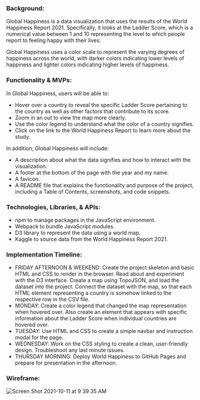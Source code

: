 ### Background:
Global Happiness is a data visualization that uses the results of the World Happiness Report 2021. Specifically, it looks at the Ladder Score, which is a numerical value between 1 and 10 representing the level to which people report to feeling happy with their lives.

Global Happiness uses a color scale to represent the varying degrees of happiness across the world, with darker colors indicating lower levels of happiness and lighter colors indicating higher levels of happiness.

### Functionality & MVPs:
In Global Happiness, users will be able to:
- Hover over a country to reveal the specific Ladder Score pertaining to the country as well as other factors that contribute to its score.
- Zoom in an out to view the map more clearly.
- Use the color legend to understand what the color of a country signifies.
- Click on the link to the World Happiness Report to learn more about the study.

In addition, Global Happiness will include:
- A description about what the data signifies and how to interact with the visualization.
- A footer at the bottom of the page with the year and my name.
- A favicon.
- A README file that explains the functionality and purpose of the project, including a Table of Contents, screenshots, and code snippets.

### Technologies, Libraries, & APIs:
- npm to manage packages in the JavaScript environment.
- Webpack to bundle JavaScript modules.
- D3 library to represent the data using a world map.
- Kaggle to source data from the World Happiness Report 2021.

### Implementation Timeline:
- FRIDAY AFTERNOON & WEEKEND: Create the project skeleton and basic HTML and CSS to render in the browser. Read about and experiment with the D3 interface. Create a map using TopoJSON, and load the dataset into the project. Connect the dataset with the map, so that each HTML element representing a country is somehow linked to the respective row in the CSV file.
- MONDAY: Create a color legend that changed the map representation when hovered over. Also create an element that appears with specific information about the Ladder Score when individual countries are hovered over.
- TUESDAY: Use HTML and CSS to create a simple navbar and instruction modal for the page.
- WEDNESDAY: Work on the CSS styling to create a clean, user-friendly design. Troubleshoot any last minute issues.
- THURSDAY MORNING: Deploy World Happiness to GitHub Pages and prepare for presentation in the afternoon.

### Wireframe:
![Screen Shot 2021-10-11 at 9 39 35 AM](https://user-images.githubusercontent.com/88195745/136799972-8e533c83-19e0-45aa-a85d-3e4b47033e5d.png)

